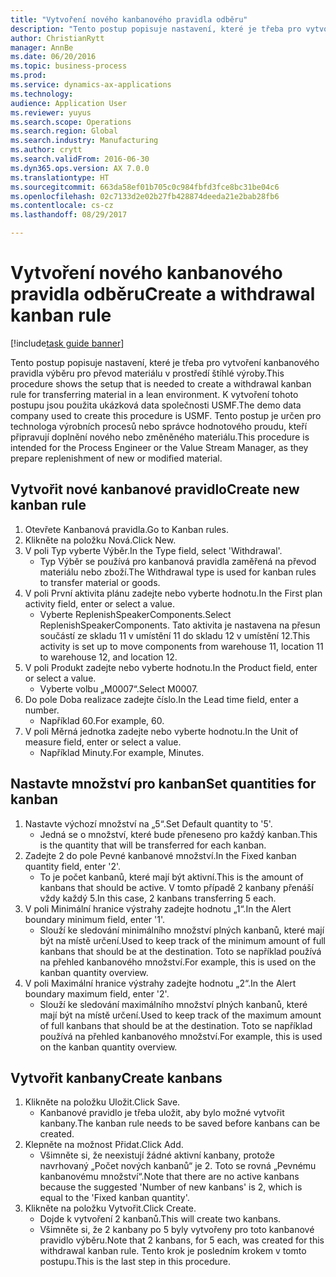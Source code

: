 ```yaml
--- 
title: "Vytvoření nového kanbanového pravidla odběru"
description: "Tento postup popisuje nastavení, které je třeba pro vytvoření kanbanového pravidla výběru pro převod materiálu v prostředí štíhlé výroby."
author: ChristianRytt
manager: AnnBe
ms.date: 06/20/2016
ms.topic: business-process
ms.prod: 
ms.service: dynamics-ax-applications
ms.technology: 
audience: Application User
ms.reviewer: yuyus
ms.search.scope: Operations
ms.search.region: Global
ms.search.industry: Manufacturing
ms.author: crytt
ms.search.validFrom: 2016-06-30
ms.dyn365.ops.version: AX 7.0.0
ms.translationtype: HT
ms.sourcegitcommit: 663da58ef01b705c0c984fbfd3fce8bc31be04c6
ms.openlocfilehash: 02c7133d2e02b27fb428874deeda21e2bab28fb6
ms.contentlocale: cs-cz
ms.lasthandoff: 08/29/2017

---
```

# <a name="create-a-withdrawal-kanban-rule"></a><span data-ttu-id="1944a-103">Vytvoření nového kanbanového pravidla odběru</span><span class="sxs-lookup"><span data-stu-id="1944a-103">Create a withdrawal kanban rule</span></span>

[!include[task guide banner](../../includes/task-guide-banner.md)]

<span data-ttu-id="1944a-104">Tento postup popisuje nastavení, které je třeba pro vytvoření kanbanového pravidla výběru pro převod materiálu v prostředí štíhlé výroby.</span><span class="sxs-lookup"><span data-stu-id="1944a-104">This procedure shows the setup that is needed to create a withdrawal kanban rule for transferring material in a lean environment.</span></span> <span data-ttu-id="1944a-105">K vytvoření tohoto postupu jsou použita ukázková data společnosti USMF.</span><span class="sxs-lookup"><span data-stu-id="1944a-105">The demo data company used to create this procedure is USMF.</span></span> <span data-ttu-id="1944a-106">Tento postup je určen pro technologa výrobních procesů nebo správce hodnotového proudu, kteří připravují doplnění nového nebo změněného materiálu.</span><span class="sxs-lookup"><span data-stu-id="1944a-106">This procedure is intended for the Process Engineer or the Value Stream Manager, as they prepare replenishment of new or modified material.</span></span>


## <a name="create-new-kanban-rule"></a><span data-ttu-id="1944a-107">Vytvořit nové kanbanové pravidlo</span><span class="sxs-lookup"><span data-stu-id="1944a-107">Create new kanban rule</span></span>
1. <span data-ttu-id="1944a-108">Otevřete Kanbanová pravidla.</span><span class="sxs-lookup"><span data-stu-id="1944a-108">Go to Kanban rules.</span></span>
2. <span data-ttu-id="1944a-109">Klikněte na položku Nová.</span><span class="sxs-lookup"><span data-stu-id="1944a-109">Click New.</span></span>
3. <span data-ttu-id="1944a-110">V poli Typ vyberte Výběr.</span><span class="sxs-lookup"><span data-stu-id="1944a-110">In the Type field, select 'Withdrawal'.</span></span>
    * <span data-ttu-id="1944a-111">Typ Výběr se používá pro kanbanová pravidla zaměřená na převod materiálu nebo zboží.</span><span class="sxs-lookup"><span data-stu-id="1944a-111">The Withdrawal type is used for kanban rules to transfer material or goods.</span></span>  
4. <span data-ttu-id="1944a-112">V poli První aktivita plánu zadejte nebo vyberte hodnotu.</span><span class="sxs-lookup"><span data-stu-id="1944a-112">In the First plan activity field, enter or select a value.</span></span>
    * <span data-ttu-id="1944a-113">Vyberte ReplenishSpeakerComponents.</span><span class="sxs-lookup"><span data-stu-id="1944a-113">Select ReplenishSpeakerComponents.</span></span>   <span data-ttu-id="1944a-114">Tato aktivita je nastavena na přesun součástí ze skladu 11 v umístění 11 do skladu 12 v umístění 12.</span><span class="sxs-lookup"><span data-stu-id="1944a-114">This activity is set up to move components from warehouse 11, location 11 to warehouse 12, and location 12.</span></span>  
5. <span data-ttu-id="1944a-115">V poli Produkt zadejte nebo vyberte hodnotu.</span><span class="sxs-lookup"><span data-stu-id="1944a-115">In the Product field, enter or select a value.</span></span>
    * <span data-ttu-id="1944a-116">Vyberte volbu „M0007“.</span><span class="sxs-lookup"><span data-stu-id="1944a-116">Select M0007.</span></span>  
6. <span data-ttu-id="1944a-117">Do pole Doba realizace zadejte číslo.</span><span class="sxs-lookup"><span data-stu-id="1944a-117">In the Lead time field, enter a number.</span></span>
    * <span data-ttu-id="1944a-118">Například 60.</span><span class="sxs-lookup"><span data-stu-id="1944a-118">For example, 60.</span></span>  
7. <span data-ttu-id="1944a-119">V poli Měrná jednotka zadejte nebo vyberte hodnotu.</span><span class="sxs-lookup"><span data-stu-id="1944a-119">In the Unit of measure field, enter or select a value.</span></span>
    * <span data-ttu-id="1944a-120">Například Minuty.</span><span class="sxs-lookup"><span data-stu-id="1944a-120">For example, Minutes.</span></span>  

## <a name="set-quantities-for-kanban"></a><span data-ttu-id="1944a-121">Nastavte množství pro kanban</span><span class="sxs-lookup"><span data-stu-id="1944a-121">Set quantities for kanban</span></span>
1. <span data-ttu-id="1944a-122">Nastavte výchozí množství na „5“.</span><span class="sxs-lookup"><span data-stu-id="1944a-122">Set Default quantity to '5'.</span></span>
    * <span data-ttu-id="1944a-123">Jedná se o množství, které bude přeneseno pro každý kanban.</span><span class="sxs-lookup"><span data-stu-id="1944a-123">This is the quantity that will be transferred for each kanban.</span></span>  
2. <span data-ttu-id="1944a-124">Zadejte 2 do pole Pevné kanbanové množství.</span><span class="sxs-lookup"><span data-stu-id="1944a-124">In the Fixed kanban quantity field, enter '2'.</span></span>
    * <span data-ttu-id="1944a-125">To je počet kanbanů, které mají být aktivní.</span><span class="sxs-lookup"><span data-stu-id="1944a-125">This is the amount of kanbans that should be active.</span></span> <span data-ttu-id="1944a-126">V tomto případě 2 kanbany přenáší vždy každý 5.</span><span class="sxs-lookup"><span data-stu-id="1944a-126">In this case, 2 kanbans transferring 5 each.</span></span>  
3. <span data-ttu-id="1944a-127">V poli Minimální hranice výstrahy zadejte hodnotu „1“.</span><span class="sxs-lookup"><span data-stu-id="1944a-127">In the Alert boundary minimum field, enter '1'.</span></span>
    * <span data-ttu-id="1944a-128">Slouží ke sledování minimálního množství plných kanbanů, které mají být na místě určení.</span><span class="sxs-lookup"><span data-stu-id="1944a-128">Used to keep track of the minimum amount of full kanbans that should be at the destination.</span></span> <span data-ttu-id="1944a-129">Toto se například používá na přehled kanbanového množství.</span><span class="sxs-lookup"><span data-stu-id="1944a-129">For example, this is used on the kanban quantity overview.</span></span>  
4. <span data-ttu-id="1944a-130">V poli Maximální hranice výstrahy zadejte hodnotu „2“.</span><span class="sxs-lookup"><span data-stu-id="1944a-130">In the Alert boundary maximum field, enter '2'.</span></span>
    * <span data-ttu-id="1944a-131">Slouží ke sledování maximálního množství plných kanbanů, které mají být na místě určení.</span><span class="sxs-lookup"><span data-stu-id="1944a-131">Used to keep track of the maximum amount of full kanbans that should be at the destination.</span></span> <span data-ttu-id="1944a-132">Toto se například používá na přehled kanbanového množství.</span><span class="sxs-lookup"><span data-stu-id="1944a-132">For example, this is used on the kanban quantity overview.</span></span>  

## <a name="create-kanbans"></a><span data-ttu-id="1944a-133">Vytvořit kanbany</span><span class="sxs-lookup"><span data-stu-id="1944a-133">Create kanbans</span></span>
1. <span data-ttu-id="1944a-134">Klikněte na položku Uložit.</span><span class="sxs-lookup"><span data-stu-id="1944a-134">Click Save.</span></span>
    * <span data-ttu-id="1944a-135">Kanbanové pravidlo je třeba uložit, aby bylo možné vytvořit kanbany.</span><span class="sxs-lookup"><span data-stu-id="1944a-135">The kanban rule needs to be saved before kanbans can be created.</span></span>  
2. <span data-ttu-id="1944a-136">Klepněte na možnost Přidat.</span><span class="sxs-lookup"><span data-stu-id="1944a-136">Click Add.</span></span>
    * <span data-ttu-id="1944a-137">Všimněte si, že neexistují žádné aktivní kanbany, protože navrhovaný „Počet nových kanbanů“ je 2. Toto se rovná „Pevnému kanbanovému množství“.</span><span class="sxs-lookup"><span data-stu-id="1944a-137">Note that there are no active kanbans because the suggested 'Number of new kanbans' is 2, which is equal to the 'Fixed kanban quantity'.</span></span>  
3. <span data-ttu-id="1944a-138">Klikněte na položku Vytvořit.</span><span class="sxs-lookup"><span data-stu-id="1944a-138">Click Create.</span></span>
    * <span data-ttu-id="1944a-139">Dojde k vytvoření 2 kanbanů.</span><span class="sxs-lookup"><span data-stu-id="1944a-139">This will create two kanbans.</span></span>  
    * <span data-ttu-id="1944a-140">Všimněte si, že 2 kanbany po 5 byly vytvořeny pro toto kanbanové pravidlo výběru.</span><span class="sxs-lookup"><span data-stu-id="1944a-140">Note that 2 kanbans, for 5 each, was created for this withdrawal kanban rule.</span></span>  <span data-ttu-id="1944a-141">Tento krok je posledním krokem v tomto postupu.</span><span class="sxs-lookup"><span data-stu-id="1944a-141">This is the last step in this procedure.</span></span>  


